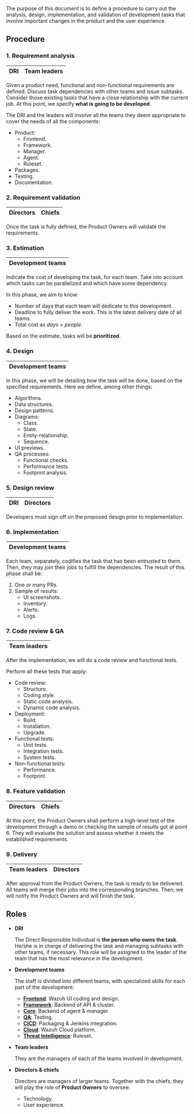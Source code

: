 The purpose of this document is to define a procedure to carry out the analysis, design, implementation, and validation of development tasks that involve important changes in the product and the user experience.

## Procedure

### 1. Requirement analysis
|DRI|Team leaders|
|---|---|

Given a product need, functional and non-functional requirements are defined. Discuss task dependencies with other teams and issue subtasks. Consider those existing tasks that have a close relationship with the current job. At this point, we specify **what is going to be developed**.

The DRI and the leaders will involve all the teams they deem appropriate to cover the needs of all the components:

- Product:
    - Frontend.
    - Framework.
    - Manager.
    - Agent.
    - Ruleset.
- Packages.
- Testing.
- Documentation.

### 2. Requirement validation
|Directors|Chiefs|
|---|---|

Once the task is fully defined, the Product Owners will validate the requirements.

### 3. Estimation
|Development teams|
|---|

Indicate the cost of developing the task, for each team. Take into account which tasks can be parallelized and which have some dependency. 

In this phase, we aim to know:
- Number of days that each team will dedicate to this development.
- Deadline to fully deliver the work. This is the latest delivery date of all teams.
- Total cost as _days × people_.

Based on the estimate, tasks will be **prioritized**.

### 4. Design
|Development teams|
|---|

In this phase, we will be detailing how the task will be done, based on the specified requirements. Here we define, among other things:
- Algorithms.
- Data structures.
- Design patterns.
- Diagrams:
    - Class.
    - State.
    - Entity-relationship.
    - Sequence.
- UI previews.
- QA processes:
    - Functional checks.
    - Performance tests.
    - Footprint analysis.

### 5. Design review
|DRI|Directors|
|---|---|

Developers must sign off on the proposed design prior to implementation.

### 6. Implementation
|Development teams|
|---|

Each team, separately, codifies the task that has been entrusted to them. Then, they may join their jobs to fulfill the dependencies. The result of this phase shall be:
1. One or many PRs.
2. Sample of results:
    - UI screenshots.
    - Inventory.
    - Alerts.
    - Logs.

### 7. Code review & QA
|Team leaders|
|---|

After the implementation, we will do a code review and functional tests.

Perform all these tests that apply:

- Code review:
    - Structure.
    - Coding style.
    - Static code analysis.
    - Dynamic code analysis.
- Deployment:
    - Build.
    - Installation.
    - Upgrade.
- Functional tests:
    - Unit tests.
    - Integration tests.
    - System tests.
- Non-functional tests:
    - Performance.
    - Footprint.

### 8. Feature validation
|Directors|Chiefs|
|---|---|

At this point, the Product Owners shall perform a high-level test of the development through a demo or checking the sample of results got at point 6. They will evaluate the solution and assess whether it meets the established requirements.

### 9. Delivery
|Team leaders|Directors|
|---|---|

After approval from the Product Owners, the task is ready to be delivered. All teams will merge their jobs into the corresponding branches. Then, we will notify the Product Owners and will finish the task.

## Roles

- **DRI**

    The Direct Responsible Individual is **the person who owns the task**. He/she is in charge of delivering the task and managing subtasks with other teams, if necessary. This role will be assigned to the leader of the team that has the most relevance in the development.

- **Development teams**

    The staff is divided into different teams, with specialized skills for each part of the development:
    - [**Frontend**](https://github.com/orgs/wazuh/teams/frontend): Wazuh UI coding and design.
    - [**Framework**](https://github.com/orgs/wazuh/teams/framework): Backend of API & cluster.
    - [**Core**](https://github.com/orgs/wazuh/teams/core): Backend of agent & manager.
    - [**QA**](https://github.com/orgs/wazuh/teams/qa): Testing.
    - [**CICD**](https://github.com/orgs/wazuh/teams/cicd): Packaging & Jenkins integration.
    - [**Cloud**](https://github.com/orgs/wazuh/teams/cloud): Wazuh Cloud platform.
    - [**Threat Intelligence**](https://github.com/orgs/wazuh/teams/threat-intel): Ruleset.

- **Team leaders**

    They are the managers of each of the teams involved in development.

- **Directors & chiefs**

    Directors are managers of larger teams. Together with the chiefs, they will play the role of **Product Owners** to oversee:

    - Technology.
    - User experience.
